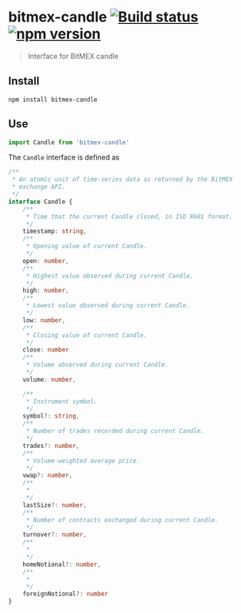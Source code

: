 # bitmex-candle [![Build status](https://travis-ci.org/strong-roots-capital/bitmex-candle.svg?branch=master)](https://travis-ci.org/strong-roots-capital/bitmex-candle) [![npm version](https://img.shields.io/npm/v/bitmex-candle.svg)](https://npmjs.org/package/bitmex-candle)

> Interface for BitMEX candle

## Install

``` shell
npm install bitmex-candle
```

## Use

``` typescript
import Candle from 'bitmex-candle'
```

The `Candle` interface is defined as

``` typescript
/**
 * An atomic unit of time-series data as returned by the BitMEX
 * exchange API.
 */
interface Candle {
    /**
     * Time that the current Candle closed, in ISO 8601 format.
     */
    timestamp: string,
    /**
     * Opening value of current Candle.
     */
    open: number,
    /**
     * Highest value observed during current Candle.
     */
    high: number,
    /**
     * Lowest value observed during current Candle.
     */
    low: number,
    /**
     * Closing value of current Candle.
     */
    close: number
    /**
     * Volume observed during current Candle.
     */
    volume: number,

    /**
     * Instrument symbol.
     */
    symbol?: string,
    /**
     * Number of trades recorded during current Candle.
     */
    trades?: number,
    /**
     * Volume-weighted average price.
     */
    vwap?: number,
    /**
     *
     */
    lastSize?: number,
    /**
     * Number of contracts exchanged during current Candle.
     */
    turnover?: number,
    /**
     *
     */
    homeNotional?: number,
    /**
     *
     */
    foreignNotional?: number
}
```

